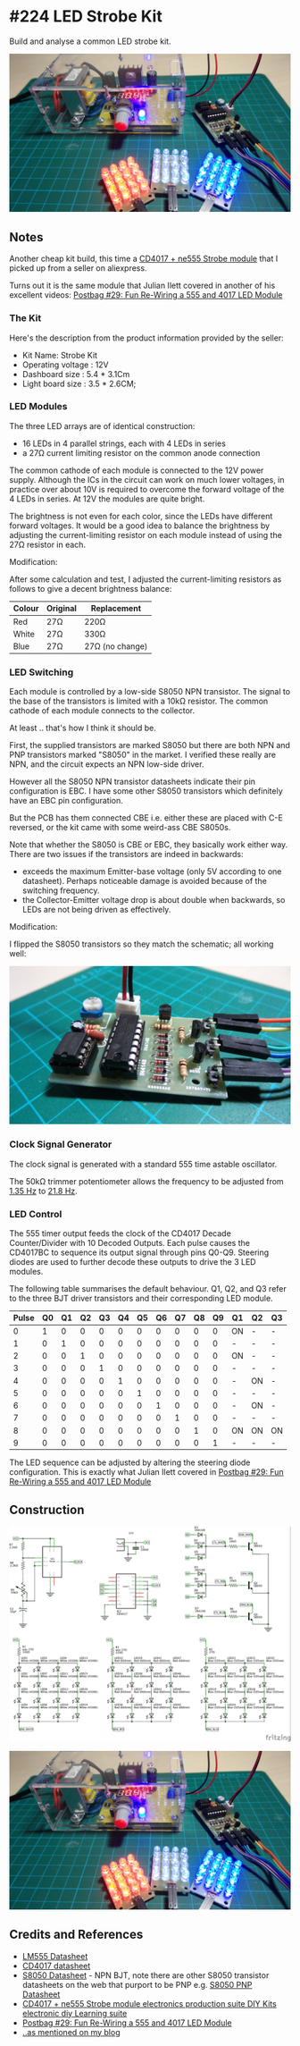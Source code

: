 # #224 LED Strobe Kit

Build and analyse a common LED strobe kit.

![The Build](./assets/LEDStrobeKit_build.jpg?raw=true)

## Notes

Another cheap kit build, this time a [CD4017 + ne555 Strobe module](https://www.aliexpress.com/item/CD4017-ne555-Strobe-module-electronics-production-suite-DIY-Kits-electronic-diy-Learning-suite/32438304004.html)
that I picked up from a seller on aliexpress.

Turns out it is the same module that Julian Ilett covered in another of his excellent videos:
[Postbag #29: Fun Re-Wiring a 555 and 4017 LED Module](https://www.youtube.com/watch?v=bxyp4Jq8a3Y)

### The Kit

Here's the description from the product information provided by the seller:

* Kit Name: Strobe Kit
* Operating voltage : 12V
* Dashboard size : 5.4 * 3.1Cm
* Light board size : 3.5 * 2.6CM;

### LED Modules

The three LED arrays are of identical construction:

* 16 LEDs in 4 parallel strings, each with 4 LEDs in series
* a 27Ω current limiting resistor on the common anode connection

The common cathode of each module is connected to the 12V power supply.
Although the ICs in the circuit can work on much lower voltages,
in practice over about 10V is required
to overcome the forward voltage of the 4 LEDs in series. At 12V the modules are quite bright.

The brightness is not even for each color, since the LEDs have different forward voltages.
It would be a good idea to balance the brightness by adjusting the current-limiting resistor on each module
instead of using the 27Ω resistor in each.

Modification:

After some calculation and test, I adjusted the current-limiting resistors as follows to give a decent brightness balance:

| Colour | Original | Replacement     |
|--------|----------|-----------------|
| Red    | 27Ω      | 220Ω            |
| White  | 27Ω      | 330Ω            |
| Blue   | 27Ω      | 27Ω (no change) |

### LED Switching

Each module is controlled by a low-side S8050 NPN transistor.
The signal to the base of the transistors is limited with a 10kΩ resistor.
The common cathode of each module connects to the collector.

At least .. that's how I think it should be.

First, the supplied transistors are marked S8050 but there are both
NPN and PNP transistors marked "S8050" in the market.
I verified these really are NPN, and the circuit expects an NPN low-side driver.

However all the S8050 NPN transistor datasheets indicate their pin configuration is EBC.
I have some other S8050 transistors which definitely have an EBC pin configuration.

But the PCB has them connected CBE
i.e. either these are placed with C-E reversed, or the kit came with some weird-ass CBE S8050s.

Note that whether the S8050 is CBE or EBC, they basically work either way.
There are two issues if the transistors are indeed in backwards:

* exceeds the maximum Emitter-base voltage (only 5V according to one datasheet). Perhaps noticeable damage is avoided because of the switching frequency.
* the Collector-Emitter voltage drop is about double when backwards, so LEDs are not being driven as effectively.

Modification:

I flipped the S8050 transistors so they match the schematic; all working well:

![kit_bjt_mods](./assets/kit_bjt_mods.jpg?raw=true)

### Clock Signal Generator

The clock signal is generated with a standard 555 time astable oscillator.

The 50kΩ trimmer potentiometer allows the frequency to be adjusted from
[1.35 Hz](https://visual555.tardate.com/?mode=astable&r1=2.2&r2=52.2&c=10) to
[21.8 Hz](https://visual555.tardate.com/?mode=astable&r1=2.2&r2=2.2&c=10).

### LED Control

The 555 timer output feeds the clock of the CD4017 Decade Counter/Divider with 10 Decoded Outputs.
Each pulse causes the CD4017BC to sequence its output signal through pins Q0-Q9.
Steering diodes are used to further decode these outputs to drive the 3 LED modules.

The following table summarises the default behaviour. Q1, Q2, and Q3 refer to the three BJT
driver transistors and their corresponding LED module.

| Pulse | Q0 | Q1 | Q2 | Q3 | Q4 | Q5 | Q6 | Q7 | Q8 | Q9 | **Q1** | **Q2** | **Q3** |
|-------|----|----|----|----|----|----|----|----|----|----|--------|--------|--------|
| 0     | 1  | 0  | 0  | 0  | 0  | 0  | 0  | 0  | 0  | 0  |  ON    |  -     |  -     |
| 1     | 0  | 1  | 0  | 0  | 0  | 0  | 0  | 0  | 0  | 0  |  -     |  -     |  -     |
| 2     | 0  | 0  | 1  | 0  | 0  | 0  | 0  | 0  | 0  | 0  |  ON    |  -     |  -     |
| 3     | 0  | 0  | 0  | 1  | 0  | 0  | 0  | 0  | 0  | 0  |  -     |  -     |  -     |
| 4     | 0  | 0  | 0  | 0  | 1  | 0  | 0  | 0  | 0  | 0  |  -     |  ON    |  -     |
| 5     | 0  | 0  | 0  | 0  | 0  | 1  | 0  | 0  | 0  | 0  |  -     |  -     |  -     |
| 6     | 0  | 0  | 0  | 0  | 0  | 0  | 1  | 0  | 0  | 0  |  -     |  ON    |  -     |
| 7     | 0  | 0  | 0  | 0  | 0  | 0  | 0  | 1  | 0  | 0  |  -     |  -     |  -     |
| 8     | 0  | 0  | 0  | 0  | 0  | 0  | 0  | 0  | 1  | 0  |  ON    |  ON    |  ON    |
| 9     | 0  | 0  | 0  | 0  | 0  | 0  | 0  | 0  | 0  | 1  |  -     |  -     |  -     |

The LED sequence can be adjusted by altering the steering diode configuration.
This is exactly what Julian Ilett covered in
[Postbag #29: Fun Re-Wiring a 555 and 4017 LED Module](https://www.youtube.com/watch?v=bxyp4Jq8a3Y)

## Construction

![The Schematic](./assets/LEDStrobeKit_schematic.jpg?raw=true)

![The Build](./assets/LEDStrobeKit_build.jpg?raw=true)

## Credits and References

* [LM555 Datasheet](https://www.futurlec.com/Linear/LM555CN.shtml)
* [CD4017 datasheet](https://www.futurlec.com/4000Series/CD4017.shtml)
* [S8050 Datasheet](http://electronics.se-ed.com/magic/s8050.pdf) - NPN BJT, note there are other S8050 transistor datasheets on the web that purport to be PNP e.g. [S8050 PNP Datasheet](https://www.futurlec.com/Transistors/S8050.shtml)
* [CD4017 + ne555 Strobe module electronics production suite DIY Kits electronic diy Learning suite](https://www.aliexpress.com/item/CD4017-ne555-Strobe-module-electronics-production-suite-DIY-Kits-electronic-diy-Learning-suite/32438304004.html)
* [Postbag #29: Fun Re-Wiring a 555 and 4017 LED Module](https://www.youtube.com/watch?v=bxyp4Jq8a3Y)
* [..as mentioned on my blog](https://blog.tardate.com/2017/01/littlearduinoprojects224-led-strobe-kit.html)
